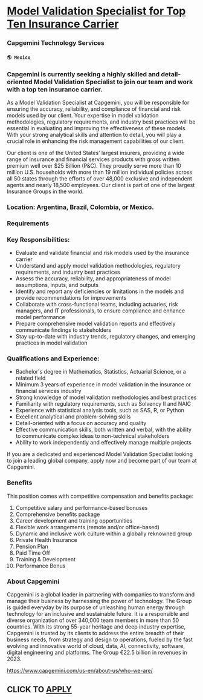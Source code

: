 # [Model Validation Specialist for Top Ten Insurance Carrier](https://www.remotewlb.com/apply/model-validation-specialist-for-top-ten-insurance-carrier)  
### Capgemini Technology Services  
#### `🌎 Mexico`  

### Capgemini is currently seeking a highly skilled and detail-oriented Model Validation Specialist to join our team and work with a top ten insurance carrier.

As a Model Validation Specialist at Capgemini, you will be responsible for ensuring the accuracy, reliability, and compliance of financial and risk models used by our client. Your expertise in model validation methodologies, regulatory requirements, and industry best practices will be essential in evaluating and improving the effectiveness of these models. With your strong analytical skills and attention to detail, you will play a crucial role in enhancing the risk management capabilities of our client.

Our client is one of the United States’ largest insurers, providing a wide range of insurance and financial services products with gross written premium well over $25 Billion (P&C). They proudly serve more than 10 million U.S. households with more than 19 million individual policies across all 50 states through the efforts of over 48,000 exclusive and independent agents and nearly 18,500 employees. Our client is part of one of the largest Insurance Groups in the world.

### Location: Argentina, Brazil, Colombia, or Mexico.

### Requirements

### Key Responsibilities:

  * Evaluate and validate financial and risk models used by the insurance carrier
  * Understand and apply model validation methodologies, regulatory requirements, and industry best practices
  * Assess the accuracy, reliability, and appropriateness of model assumptions, inputs, and outputs
  * Identify and report any deficiencies or limitations in the models and provide recommendations for improvements
  * Collaborate with cross-functional teams, including actuaries, risk managers, and IT professionals, to ensure compliance and enhance model performance
  * Prepare comprehensive model validation reports and effectively communicate findings to stakeholders
  * Stay up-to-date with industry trends, regulatory changes, and emerging practices in model validation

### Qualifications and Experience:

  * Bachelor's degree in Mathematics, Statistics, Actuarial Science, or a related field
  * Minimum 3 years of experience in model validation in the insurance or financial services industry
  * Strong knowledge of model validation methodologies and best practices
  * Familiarity with regulatory requirements, such as Solvency II and NAIC
  * Experience with statistical analysis tools, such as SAS, R, or Python
  * Excellent analytical and problem-solving skills
  * Detail-oriented with a focus on accuracy and quality
  * Effective communication skills, both written and verbal, with the ability to communicate complex ideas to non-technical stakeholders
  * Ability to work independently and effectively manage multiple projects

If you are a dedicated and experienced Model Validation Specialist looking to join a leading global company, apply now and become part of our team at Capgemini.

### Benefits

This position comes with competitive compensation and benefits package:

  1. Competitive salary and performance-based bonuses
  2. Comprehensive benefits package
  3. Career development and training opportunities
  4. Flexible work arrangements (remote and/or office-based)
  5. Dynamic and inclusive work culture within a globally reknowned group
  6. Private Health Insurance
  7. Pension Plan
  8. Paid Time Off
  9. Training & Development
  10. Performance Bonus

### About Capgemini

Capgemini is a global leader in partnering with companies to transform and manage their business by harnessing the power of technology. The Group is guided everyday by its purpose of unleashing human energy through technology for an inclusive and sustainable future. It is a responsible and diverse organization of over 340,000 team members in more than 50 countries. With its strong 55-year heritage and deep industry expertise, Capgemini is trusted by its clients to address the entire breadth of their business needs, from strategy and design to operations, fueled by the fast evolving and innovative world of cloud, data, AI, connectivity, software, digital engineering and platforms. The Group €22.5 billion in revenues in 2023.

https://www.capgemini.com/us-en/about-us/who-we-are/

  
## CLICK TO [APPLY](https://www.remotewlb.com/apply/model-validation-specialist-for-top-ten-insurance-carrier)

